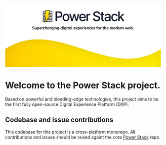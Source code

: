 ![Power Stack Hero](https://raw.githubusercontent.com/powerstackdev/.github/main/PowerStack-Hero.jpg)

# Welcome to the Power Stack project. 

Based on powerful and bleeding-edge technologies, this project aims to be the first fully open-source Digital Experience Platform (DXP).

## Codebase and issue contributions

This codebase for this project is a cross-platform monorepo. All contributions and issues should be raised againt the core [Power Stack](https://github.com/powerstackdev/power-stack) repo.

<!--

**Here are some ideas to get you started:**

🙋‍♀️ A short introduction - what is your organization all about?
🌈 Contribution guidelines - how can the community get involved?
👩‍💻 Useful resources - where can the community find your docs? Is there anything else the community should know?
🍿 Fun facts - what does your team eat for breakfast?
🧙 Remember, you can do mighty things with the power of [Markdown](https://docs.github.com/github/writing-on-github/getting-started-with-writing-and-formatting-on-github/basic-writing-and-formatting-syntax)
-->
